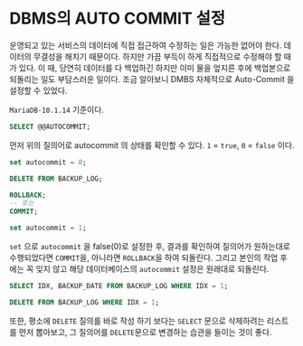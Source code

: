 # DBMS의 AUTO COMMIT 설정

운영되고 있는 서비스의 데이터에 직접 접근하여 수정하는 일은 가능한 없어야 한다. 데이터의 무결성을 해치기 때문이다. 하지만 가끔 부득이 하게 직접적으로 수정해야 할 때가 있다.
이 때, 당연히 데이터를 다 백업하긴 하지만 이미 물을 엎지른 후에 백업본으로 되돌리는 일도 부담스러운 일이다. 조금 알아보니 DMBS 자체적으로 Auto-Commit 을 설정할 수 있었다. 

`MariaDB-10.1.14`  기준이다.

```sql
SELECT @@AUTOCOMMIT;
```

먼저 위의 질의어로 autocommit 의 상태를 확인할 수 있다. `1` = `true`, `0` = `false` 이다.

```sql
set autocommit = 0;

DELETE FROM BACKUP_LOG;

ROLLBACK;
-- 또는
COMMIT;

set autocommit = 1;
```

`set` 으로 `autocommit` 을 false(0)로 설정한 후, 결과를 확인하여 질의어가 원하는대로 수행되었다면 `COMMIT`을, 아니라면 `ROLLBACK`을 하여 되돌린다. 그리고 본인의 작업 후에는 꼭 잊지 않고 해당 데이터베이스의 `autocommit` 설정은 원래대로 되돌린다.

```sql
SELECT IDX, BACKUP_DATE FROM BACKUP_LOG WHERE IDX = 1;

DELETE FROM BACKUP_LOG WHERE IDX = 1;  
```

또한, 평소에 `DELETE` 질의를 바로 작성 하기 보다는 `SELECT` 문으로 삭제하려는 리스트를 먼저 뽑아보고, 그 질의어를 `DELETE`문으로 변경하는 습관을 들이는 것이 좋다. 
